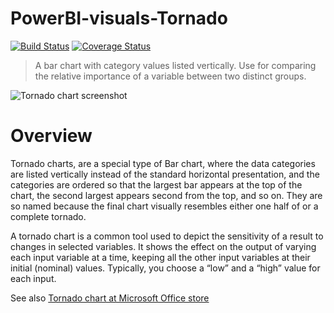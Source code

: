 # PowerBI-visuals-Tornado
[![Build Status](https://travis-ci.org/Microsoft/PowerBI-visuals-Tornado.svg?branch=master)](https://travis-ci.org/Microsoft/PowerBI-visuals-Tornado) [![Coverage Status](https://coveralls.io/repos/github/Microsoft/PowerBI-visuals-Tornado/badge.svg?branch=master)](https://coveralls.io/github/Microsoft/PowerBI-visuals-Tornado?branch=master)

> A bar chart with category values listed vertically. Use for comparing the relative importance of a variable between two distinct groups.

![Tornado chart screenshot](https://az158878.vo.msecnd.net/marketing/Partner_21474836617/Product_42949680597/Asset_179b7379-4727-467a-ac36-016f85b9b429/Tornadoscreenshot2.png)
# Overview
Tornado charts, are a special type of Bar chart, where the data categories are listed vertically instead of the standard horizontal presentation, and the categories are ordered so that the largest bar appears at the top of the chart, the second largest appears second from the top, and so on. They are so named because the final chart visually resembles either one half of or a complete tornado.

A tornado chart is a common tool used to depict the sensitivity of a result to changes in selected variables. It shows the effect on the output of varying each input variable at a time, keeping all the other input variables at their initial (nominal) values. Typically, you choose a “low” and a “high” value for each input.

See also [Tornado chart at Microsoft Office store](https://store.office.com/en-us/app.aspx?assetid=WA104380768&sourcecorrid=dff81fda-dee7-4787-a5f6-1203b993fe0c&searchapppos=0&ui=en-US&rs=en-US&ad=US&appredirect=false)